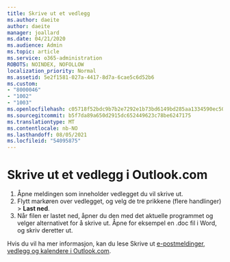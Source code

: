 ```yaml
---
title: Skrive ut et vedlegg
ms.author: daeite
author: daeite
manager: joallard
ms.date: 04/21/2020
ms.audience: Admin
ms.topic: article
ms.service: o365-administration
ROBOTS: NOINDEX, NOFOLLOW
localization_priority: Normal
ms.assetid: 5e2f1581-027a-4417-8d7a-6cae5c6d52b6
ms.custom:
- "8000046"
- "1002"
- "1003"
ms.openlocfilehash: c05718f52bdc9b7b2e7292e1b73bd6149bd285aa1334590ec507f422acd56a11
ms.sourcegitcommit: b5f7da89a650d2915dc652449623c78be6247175
ms.translationtype: MT
ms.contentlocale: nb-NO
ms.lasthandoff: 08/05/2021
ms.locfileid: "54095875"
---
```

# <a name="print-an-attachment-in-outlookcom"></a>Skrive ut et vedlegg i Outlook.com

1. Åpne meldingen som inneholder vedlegget du vil skrive ut.
2. Flytt markøren over vedlegget, og velg de tre prikkene (flere handlinger) > **Last ned**.
3. Når filen er lastet ned, åpner du den med det aktuelle programmet og velger alternativet for å skrive ut. Åpne for eksempel en .doc fil i Word, og skriv deretter ut.

Hvis du vil ha mer informasjon, kan du lese Skrive ut [e-postmeldinger, vedlegg og kalendere i Outlook.com](https://support.office.com/article/c835b8e5-b310-4cab-ac15-b6eb95149855?wt.mc_id=Office_Outlook_com_Alchemy).